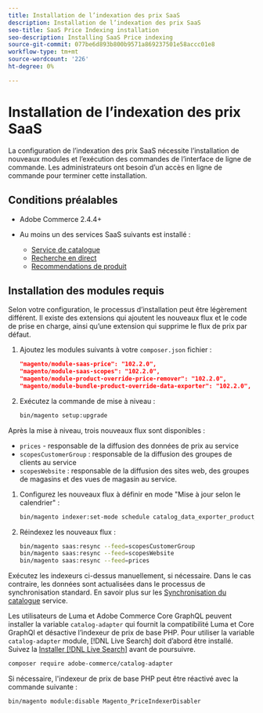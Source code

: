 ```yaml
---
title: Installation de l’indexation des prix SaaS
description: Installation de l’indexation des prix SaaS
seo-title: SaaS Price Indexing installation
seo-description: Installing SaaS Price indexing
source-git-commit: 077be6d893b800b9571a869237501e58accc01e8
workflow-type: tm+mt
source-wordcount: '226'
ht-degree: 0%

---
```


# Installation de l’indexation des prix SaaS

La configuration de l’indexation des prix SaaS nécessite l’installation de nouveaux modules et l’exécution des commandes de l’interface de ligne de commande. Les administrateurs ont besoin d’un accès en ligne de commande pour terminer cette installation.

## Conditions préalables

* Adobe Commerce 2.4.4+
* Au moins un des services SaaS suivants est installé :

   * [Service de catalogue](../catalog-service/overview.md)
   * [Recherche en direct](../live-search/guide-overview.md)
   * [Recommendations de produit](../product-recommendations/guide-overview.md)

## Installation des modules requis

Selon votre configuration, le processus d’installation peut être légèrement différent.
Il existe des extensions qui ajoutent les nouveaux flux et le code de prise en charge, ainsi qu’une extension qui supprime le flux de prix par défaut.

1. Ajoutez les modules suivants à votre `composer.json` fichier :

   ```json
   "magento/module-saas-price": "102.2.0",
   "magento/module-saas-scopes": "102.2.0",
   "magento/module-product-override-price-remover": "102.2.0",
   "magento/module-bundle-product-override-data-exporter": "102.2.0",
   ```

1. Exécutez la commande de mise à niveau :

   ```bash
   bin/magento setup:upgrade
   ```

Après la mise à niveau, trois nouveaux flux sont disponibles :

* `prices` - responsable de la diffusion des données de prix au service
* `scopesCustomerGroup` : responsable de la diffusion des groupes de clients au service
* `scopesWebsite` : responsable de la diffusion des sites web, des groupes de magasins et des vues de magasin au service.


1. Configurez les nouveaux flux à définir en mode &quot;Mise à jour selon le calendrier&quot; :

   ```bash
   bin/magento indexer:set-mode schedule catalog_data_exporter_product_prices scopes_customergroup_data_exporter scopes_website_data_exporter
   ```

1. Réindexez les nouveaux flux :

   ```bash
   bin/magento saas:resync --feed=scopesCustomerGroup
   bin/magento saas:resync --feed=scopesWebsite
   bin/magento saas:resync --feed=prices
   ```

Exécutez les indexeurs ci-dessus manuellement, si nécessaire. Dans le cas contraire, les données sont actualisées dans le processus de synchronisation standard. En savoir plus sur les [Synchronisation du catalogue](../landing/catalog-sync.md) service.

Les utilisateurs de Luma et Adobe Commerce Core GraphQL peuvent installer la variable `catalog-adapter` qui fournit la compatibilité Luma et Core GraphQl et désactive l’indexeur de prix de base PHP.
Pour utiliser la variable `catalog-adapter` module, [!DNL Live Search] doit d’abord être installé. Suivez la [Installer [!DNL Live Search]](../live-search/install.md) avant de poursuivre.

```bash
composer require adobe-commerce/catalog-adapter
```

Si nécessaire, l&#39;indexeur de prix de base PHP peut être réactivé avec la commande suivante :

```bash
bin/magento module:disable Magento_PriceIndexerDisabler
```
